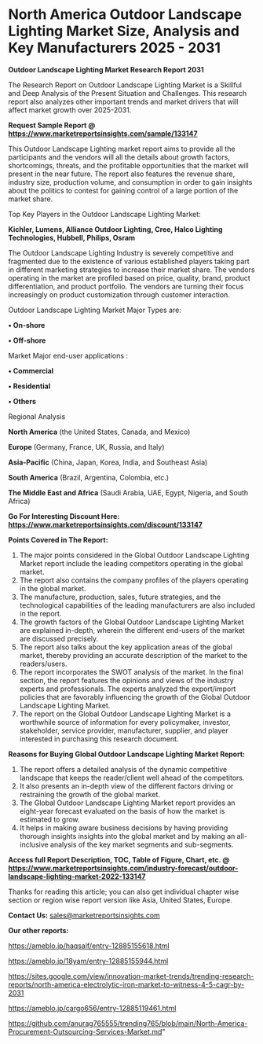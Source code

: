 # North America Outdoor Landscape Lighting Market Size, Analysis and Key Manufacturers 2025 - 2031

<strong>Outdoor Landscape Lighting Market Research Report 2031</strong>

The Research Report on Outdoor Landscape Lighting Market is a Skillful and Deep Analysis of the Present Situation and Challenges. This research report also analyzes other important trends and market drivers that will affect market growth over 2025-2031.

<strong>Request Sample Report @ <a href=https://www.marketreportsinsights.com/sample/133147>https://www.marketreportsinsights.com/sample/133147</a></strong>

This Outdoor Landscape Lighting market report aims to provide all the participants and the vendors will all the details about growth factors, shortcomings, threats, and the profitable opportunities that the market will present in the near future. The report also features the revenue share, industry size, production volume, and consumption in order to gain insights about the politics to contest for gaining control of a large portion of the market share.

Top Key Players in the Outdoor Landscape Lighting Market:

<strong>Kichler, Lumens, Alliance Outdoor Lighting, Cree, Halco Lighting Technologies, Hubbell, Philips, Osram</strong>

The Outdoor Landscape Lighting Industry is severely competitive and fragmented due to the existence of various established players taking part in different marketing strategies to increase their market share. The vendors operating in the market are profiled based on price, quality, brand, product differentiation, and product portfolio. The vendors are turning their focus increasingly on product customization through customer interaction.

Outdoor Landscape Lighting Market Major Types are:

<strong>• On-shore

• Off-shore</strong>

Market Major end-user applications :

<strong>• Commercial

• Residential

• Others</strong>

Regional Analysis

</u><strong><b>North America</b></strong> (the United States, Canada, and Mexico)

<strong><b>Europe </b></strong>(Germany, France, UK, Russia, and Italy)

<strong><b>Asia-Pacific</b></strong> (China, Japan, Korea, India, and Southeast Asia)

<strong><b>South America</b></strong> (Brazil, Argentina, Colombia, etc.)

<strong><b>The Middle East and Africa</b></strong> (Saudi Arabia, UAE, Egypt, Nigeria, and South Africa)

<strong>Go For Interesting Discount Here: <a href=https://www.marketreportsinsights.com/discount/133147>https://www.marketreportsinsights.com/discount/133147</a></strong>

<strong>Points Covered in The Report:</strong>
<ol>
  <li>The major points considered in the Global Outdoor Landscape Lighting Market report include the leading competitors operating in the global market.</li>
  <li>The report also contains the company profiles of the players operating in the global market.</li>
  <li>The manufacture, production, sales, future strategies, and the technological capabilities of the leading manufacturers are also included in the report.</li>
  <li>The growth factors of the Global Outdoor Landscape Lighting Market are explained in-depth, wherein the different end-users of the market are discussed precisely.</li>
  <li>The report also talks about the key application areas of the global market, thereby providing an accurate description of the market to the readers/users.</li>
  <li>The report incorporates the SWOT analysis of the market. In the final section, the report features the opinions and views of the industry experts and professionals. The experts analyzed the export/import policies that are favorably influencing the growth of the Global Outdoor Landscape Lighting Market.</li>
  <li>The report on the Global Outdoor Landscape Lighting Market is a worthwhile source of information for every policymaker, investor, stakeholder, service provider, manufacturer, supplier, and player interested in purchasing this research document.</li>
</ol>
<strong>Reasons for Buying Global Outdoor Landscape Lighting Market Report:</strong>

<ol>
  <li>The report offers a detailed analysis of the dynamic competitive landscape that keeps the reader/client well ahead of the competitors.</li>
  <li>It also presents an in-depth view of the different factors driving or restraining the growth of the global market.</li>
  <li>The Global Outdoor Landscape Lighting Market report provides an eight-year forecast evaluated on the basis of how the market is estimated to grow.</li>
  <li>It helps in making aware business decisions by having providing thorough insights insights into the global market and by making an all-inclusive analysis of the key market segments and sub-segments.</li>
</ol>
<strong>Access full Report Description, TOC, Table of Figure, Chart, etc. @ <a href=https://www.marketreportsinsights.com/industry-forecast/outdoor-landscape-lighting-market-2022-133147>https://www.marketreportsinsights.com/industry-forecast/outdoor-landscape-lighting-market-2022-133147</a></strong>


Thanks for reading this article; you can also get individual chapter wise section or region wise report version like Asia, United States, Europe.

<strong>Contact Us:</strong>
sales@marketreportsinsights.com

<strong>Our other reports:</strong>

<a href=https://ameblo.jp/haqsaif/entry-12885155618.html>https://ameblo.jp/haqsaif/entry-12885155618.html</a>

<a href=https://ameblo.jp/18yam/entry-12885155944.html>https://ameblo.jp/18yam/entry-12885155944.html</a>

<a href=https://sites.google.com/view/innovation-market-trends/trending-research-reports/north-america-electrolytic-iron-market-to-witness-4-5-cagr-by-2031>https://sites.google.com/view/innovation-market-trends/trending-research-reports/north-america-electrolytic-iron-market-to-witness-4-5-cagr-by-2031</a>

<a href=https://ameblo.jp/cargo656/entry-12885119461.html>https://ameblo.jp/cargo656/entry-12885119461.html</a>

<a href=https://github.com/anurag765555/trending765/blob/main/North-America-Procurement-Outsourcing-Services-Market.md>https://github.com/anurag765555/trending765/blob/main/North-America-Procurement-Outsourcing-Services-Market.md</a>"
